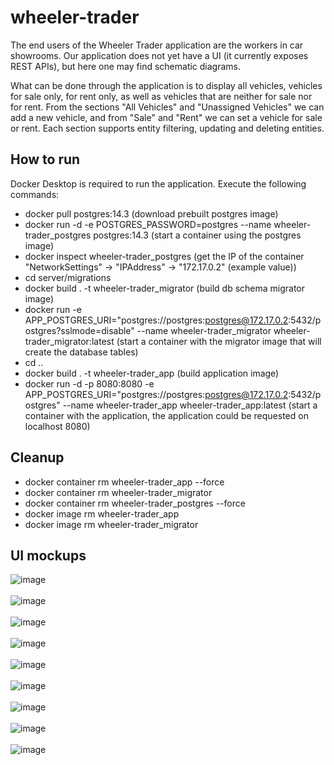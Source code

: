 # wheeler-trader

The end users of the Wheeler Trader application are the workers in car showrooms. Our application does not yet have a UI (it currently exposes REST APIs), but here one may find schematic diagrams.

What can be done through the application is to display all vehicles, vehicles for sale only, for rent only, as well as vehicles that are neither for sale nor for rent. From the sections "All Vehicles" and "Unassigned Vehicles" we can add a new vehicle, and from "Sale" and "Rent" we can set a vehicle for sale or rent. Each section supports entity filtering, updating and deleting entities.


## How to run

Docker Desktop is required to run the application. Execute the following commands:
- docker pull postgres:14.3			(download prebuilt postgres image)
- docker run -d -e POSTGRES_PASSWORD=postgres --name wheeler-trader_postgres postgres:14.3	(start a container using the postgres image)
- docker inspect wheeler-trader_postgres	(get the IP of the container "NetworkSettings" -> "IPAddress" -> "172.17.0.2" (example value))
- cd server/migrations
- docker build . -t wheeler-trader_migrator	(build db schema migrator image)
- docker run -e APP_POSTGRES_URI="postgres://postgres:postgres@172.17.0.2:5432/postgres?sslmode=disable" --name wheeler-trader_migrator wheeler-trader_migrator:latest
		(start a container with the migrator image that will create the database tables)
- cd ..
- docker build . -t wheeler-trader_app		(build application image)
- docker run -d -p 8080:8080 -e APP_POSTGRES_URI="postgres://postgres:postgres@172.17.0.2:5432/postgres" --name wheeler-trader_app wheeler-trader_app:latest
		(start a container with the application, the application could be requested on localhost 8080)


## Cleanup

- docker container rm wheeler-trader_app --force
- docker container rm wheeler-trader_migrator
- docker container rm wheeler-trader_postgres --force
- docker image rm wheeler-trader_app
- docker image rm wheeler-trader_migrator

## UI mockups

![image](https://user-images.githubusercontent.com/36930531/172374318-21d8bf13-1702-400a-8d0c-1c7175fb2ef2.png)
<br/><br/>
![image](https://user-images.githubusercontent.com/36930531/172374388-44c109c3-bb75-4c48-8ed6-cd1365b14350.png)
<br/><br/>
![image](https://user-images.githubusercontent.com/36930531/172374416-56b141d7-0651-42b9-9534-7f60d265182a.png)
<br/><br/>
![image](https://user-images.githubusercontent.com/36930531/172374436-d543a8b7-5320-424c-9389-85079d9e5c9a.png)
<br/><br/>
![image](https://user-images.githubusercontent.com/36930531/172374478-5af6fe95-b13b-46f2-a682-c3c3375326fc.png)
<br/><br/>
![image](https://user-images.githubusercontent.com/36930531/172374493-5c6b6862-93e3-4dc7-a357-5123308ee449.png)
<br/><br/>
![image](https://user-images.githubusercontent.com/36930531/172374507-c1fdd31f-0c0d-4c90-aaf7-85134db5ccf8.png)
<br/><br/>
![image](https://user-images.githubusercontent.com/36930531/172374517-30ee5aa9-54cc-4ea2-a908-837ff8f2711a.png)
<br/><br/>
![image](https://user-images.githubusercontent.com/36930531/172374534-fc1fe380-aee2-4528-911b-51ca91bc7855.png)
<br/><br/>
